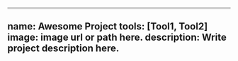 ---
 name: Awesome Project
 tools: [Tool1, Tool2]
 image: image url or path here.
 description: Write project description here.
 ---